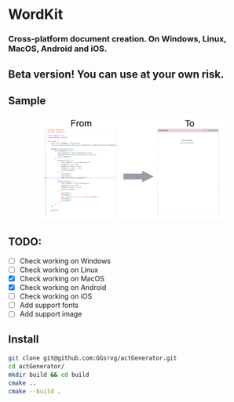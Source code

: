 # WordKit
### Cross-platform document creation. On Windows, Linux, MacOS, Android and iOS.

## Beta version! You can use at your own risk.

## Sample
<p align="center"><img src="https://github.com/GGsrvg/WordKit/blob/master/resForReadme/template.png" width="380"></p>

## TODO:
- [ ] Check working on Windows
- [ ] Check working on Linux
- [x] Check working on MacOS
- [x] Check working on Android
- [ ] Check working on iOS
- [ ] Add support fonts
- [ ] Add support image

## Install
```bash
git clone git@github.com:GGsrvg/actGenerator.git
cd actGenerator/
mkdir build && cd build
cmake ..
cmake --build .
```
